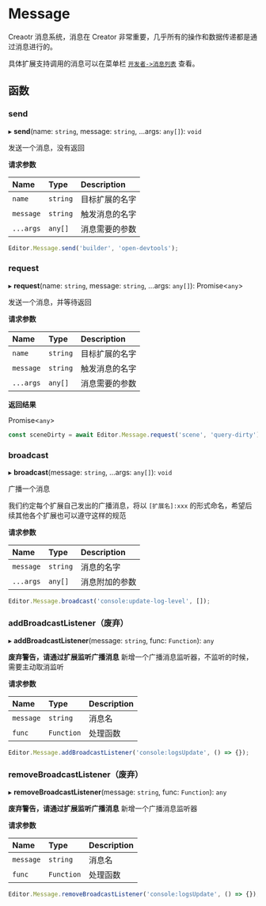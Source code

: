 # Message

Creaotr 消息系统，消息在 Creator 非常重要，几乎所有的操作和数据传递都是通过消息进行的。

具体扩展支持调用的消息可以在菜单栏 [`开发者->消息列表`](../messages.md##查看消息列表) 查看。

## 函数

### send

▸ **send**(name: `string`, message: `string`, ...args: `any[]`): `void`

发送一个消息，没有返回

**请求参数**

| Name      | Type              | Description    |
| :-------- | :---------------- | :------------- |
| `name`    | `string`          | 目标扩展的名字  |
| `message` | `string`          | 触发消息的名字  |
| `...args` | `any[]`           | 消息需要的参数  |

```typescript
Editor.Message.send('builder', 'open-devtools');
```

### request

▸ **request**(name: `string`, message: `string`, ...args: `any[]`): Promise<`any`>

发送一个消息，并等待返回

**请求参数**

| Name      | Type                | Description    |
| :-------- | :------------------ | :------------- |
| `name`    | `string`            | 目标扩展的名字  |
| `message` | `string`            | 触发消息的名字  |
| `...args` | `any[]`               | 消息需要的参数  |

**返回结果**

Promise<`any`>

```typescript
const sceneDirty = await Editor.Message.request('scene', 'query-dirty');  // false
```

### broadcast

▸ **broadcast**(message: `string`, ...args: `any[]`): `void`

广播一个消息

我们约定每个扩展自己发出的广播消息，将以 `[扩展名]:xxx` 的形式命名，希望后续其他各个扩展也可以遵守这样的规范

**请求参数**

| Name      | Type     | Description    |
| :-------- | :------- | :------------- |
| `message` | `string` | 消息的名字     |
| `...args` | `any[]`  | 消息附加的参数 |

```typescript
Editor.Message.broadcast('console:update-log-level', []);
```

### addBroadcastListener（废弃）

▸ **addBroadcastListener**(message: `string`, func: `Function`): `any`

**废弃警告，请通过扩展监听广播消息**
新增一个广播消息监听器，不监听的时候，需要主动取消监听

**请求参数**

| Name      | Type       | Description |
| :-------- | :--------- | :---------- |
| `message` | `string`   | 消息名      |
| `func`    | `Function` | 处理函数    |

```typescript
Editor.Message.addBroadcastListener('console:logsUpdate', () => {});
```

### removeBroadcastListener（废弃）

▸ **removeBroadcastListener**(message: `string`, func: `Function`): `any`

**废弃警告，请通过扩展监听广播消息**
新增一个广播消息监听器

**请求参数**

| Name      | Type       | Description |
| :-------- | :--------- | :---------- |
| `message` | `string`   | 消息名      |
| `func`    | `Function` | 处理函数    |

```typescript
Editor.Message.removeBroadcastListener('console:logsUpdate', () => {});
```
